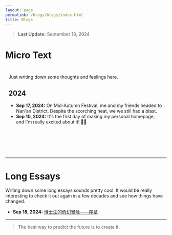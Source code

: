 ```yaml
---
layout: page
permalink: /blogs/blogs/index.html
title: Blogs
---
```


> **Last Update:** September 18, 2024

# Micro Text

<div style="height: 250px; overflow-y: scroll; border: 0px solid #ccc; padding: 10px;">

  <p>Just writing down some thoughts and feelings here.</p>
  
  <h2>2024</h2>

  <ul>



  <li>
      <strong>Sep 17, 2024:</strong> On Mid-Autumn Festival, me and my friends headed to Nan'an District. Despite the scorching heat, we we still had a blast.
    </li>

  <li>
      <strong>Sep 10, 2024:</strong> It's the first day of making my personal homepage, and I'm really excited about it! 🎉🎉
    </li>
  </ul>
</div>


---

# Long Essays

Writing down some long essays sounds pretty cool. It would be really interesting to check it out again in a few decades and see how things have changed.

- **Sep 18, 2024:** [博士生的奇幻冒险——序章](https://wujie3375.github.io\blogs\240918)
  



---

> The best way to predict the future is to create it.